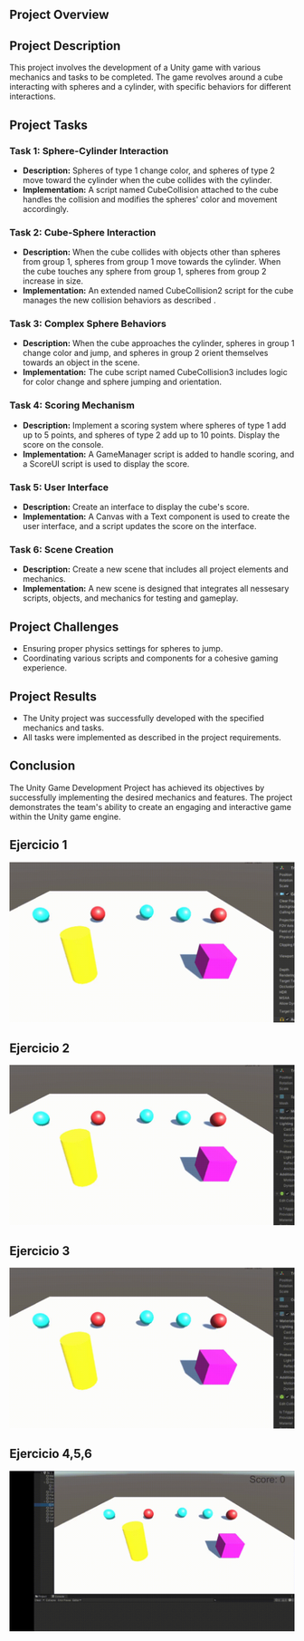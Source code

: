 
## Project Overview


## Project Description

This project involves the development of a Unity game with various mechanics and tasks to be completed. The game revolves around a cube interacting with spheres and a cylinder, with specific behaviors for different interactions.

## Project Tasks

### Task 1: Sphere-Cylinder Interaction

- **Description:** Spheres of type 1 change color, and spheres of type 2 move toward the cylinder when the cube collides with the cylinder.
- **Implementation:** A script named CubeCollision attached to the cube handles the collision and modifies the spheres' color and movement accordingly.

### Task 2: Cube-Sphere Interaction

- **Description:** When the cube collides with objects other than spheres from group 1, spheres from group 1 move towards the cylinder. When the cube touches any sphere from group 1, spheres from group 2 increase in size.
- **Implementation:** An extended named CubeCollision2 script for the cube manages the new collision behaviors as described .

### Task 3: Complex Sphere Behaviors

- **Description:** When the cube approaches the cylinder, spheres in group 1 change color and jump, and spheres in group 2 orient themselves towards an object in the scene.
- **Implementation:** The cube script named CubeCollision3 includes logic for color change and  sphere jumping and orientation.

### Task 4: Scoring Mechanism

- **Description:** Implement a scoring system where spheres of type 1 add up to 5 points, and spheres of type 2 add up to 10 points. Display the score on the console.
- **Implementation:** A GameManager script is added to handle scoring, and a ScoreUI script is used to display the score.

### Task 5: User Interface

- **Description:** Create an interface to display the cube's score.
- **Implementation:** A Canvas with a Text component is used to create the user interface, and a script updates the score on the interface.

### Task 6: Scene Creation

- **Description:** Create a new scene that includes all project elements and mechanics.
- **Implementation:** A new scene is designed that integrates all nessesary scripts, objects, and mechanics for testing and gameplay.

## Project Challenges

- Ensuring proper physics settings for spheres to jump.
- Coordinating various scripts and components for a cohesive gaming experience.

## Project Results

- The Unity project was successfully developed with the specified mechanics and tasks.
- All tasks were implemented as described in the project requirements.

## Conclusion

The Unity Game Development Project has achieved its objectives by successfully implementing the desired mechanics and features. The project demonstrates the team's ability to create an engaging and interactive game within the Unity game engine.
## Ejercicio 1

![Ejercicio](task1.gif)

## Ejercicio 2

![Ejercicio](task2.gif)

## Ejercicio 3

![Ejercicio](task3.gif)

## Ejercicio 4,5,6

![Ejercicio](task4-5-6.gif)
